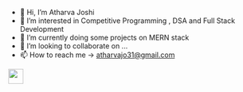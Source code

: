 - 👋 Hi, I’m Atharva Joshi
- 👀 I’m interested in Competitive Programming , DSA and Full Stack Development
- 🌱 I’m currently doing some projects on MERN stack
- 💞️ I’m looking to collaborate on ...
- 📫 How to reach me -> atharvajo31@gmail.com
<img src="https://raw.githubusercontent.com/<OWNER>/<OWNER>/master/<GIF_NAME>.gif" width="30px">

<!---
Atharva1583/Atharva1583 is a ✨ special ✨ repository because its `README.md` (this file) appears on your GitHub profile.
You can click the Preview link to take a look at your changes.
--->
